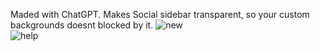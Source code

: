 Maded with ChatGPT. Makes Social sidebar transparent, so your custom backgrounds doesnt blocked by it.
![new](https://github.com/user-attachments/assets/ade51d26-9767-433f-8adf-bcbdc46b99eb)      
![help](https://github.com/user-attachments/assets/e7ae5be5-d444-42a1-a4da-66362687c761)

